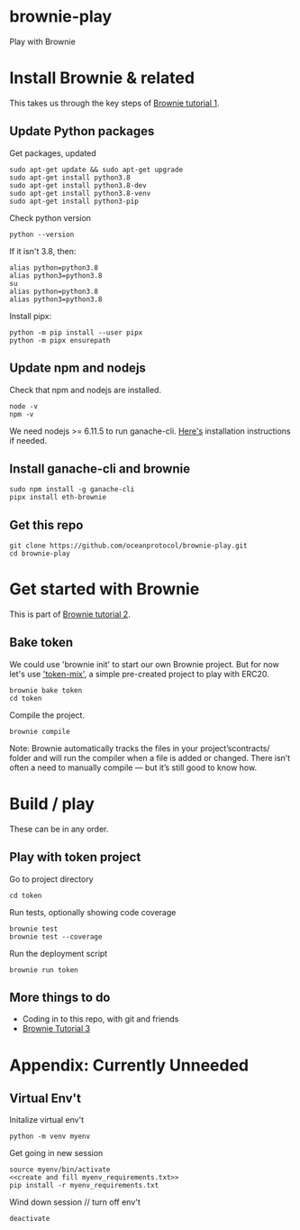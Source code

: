 # brownie-play
Play with Brownie

# Install Brownie & related

This takes us through the key steps of [Brownie tutorial 1](https://medium.com/@iamdefinitelyahuman/getting-started-with-brownie-part-1-9b2181f4cb99). 

## Update Python packages

Get packages, updated
```console
sudo apt-get update && sudo apt-get upgrade
sudo apt-get install python3.8
sudo apt-get install python3.8-dev
sudo apt-get install python3.8-venv
sudo apt-get install python3-pip
```

Check python version
```console
python --version
```

If it isn't 3.8, then:
```console
alias python=python3.8
alias python3=python3.8
su
alias python=python3.8
alias python3=python3.8
```

Install pipx:
```console
python -m pip install --user pipx
python -m pipx ensurepath
```

## Update npm and nodejs

Check that npm and nodejs are installed. 
```console
node -v
npm -v
```

We need nodejs >= 6.11.5 to run ganache-cli. [Here's](https://docs.npmjs.com/downloading-and-installing-node-js-and-npm) installation instructions if needed.

## Install ganache-cli and brownie

```console
sudo npm install -g ganache-cli
pipx install eth-brownie
```

## Get this repo
```console
git clone https://github.com/oceanprotocol/brownie-play.git
cd brownie-play
```

# Get started with Brownie
This is part of [Brownie tutorial 2](https://medium.com/better-programming/getting-started-with-brownie-part-2-615a1eec167f).

## Bake token

We could use 'brownie init' to start our own Brownie project. But for now let's use ['token-mix'](https://github.com/brownie-mix/token-mix), a simple pre-created project to play with ERC20.
```
brownie bake token
cd token
```

Compile the project.
```
brownie compile
```

Note: Brownie automatically tracks the files in your project’scontracts/ folder and will run the compiler when a file is added or changed. There isn’t often a need to manually compile — but it’s still good to know how.


# Build / play

These can be in any order.

## Play with token project

Go to project directory
```
cd token
```

Run tests, optionally showing code coverage
```
brownie test
brownie test --coverage
```

Run the deployment script
```
brownie run token
```

## More things to do
* Coding in to this repo, with git and friends
* [Brownie Tutorial 3](https://medium.com/better-programming/getting-started-with-brownie-part-3-ef6bfa9867d7)

# Appendix: Currently Unneeded

## Virtual Env't 

Initalize virtual env't
```console
python -m venv myenv
```

Get going in new session
```console
source myenv/bin/activate 
<<create and fill myenv_requirements.txt>>
pip install -r myenv_requirements.txt 
```

Wind down session // turn off env't
```console
deactivate
```
